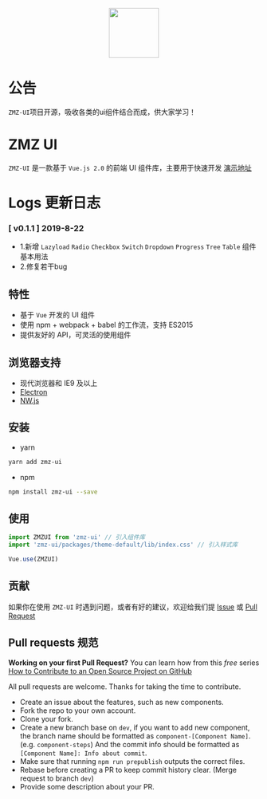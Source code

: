 <p align="center">
  <a href="http://ui.zhuimengzhu.com">
    <img width="100" src="http://ui.zhuimengzhu.com/static/img/banner.825723a.png">
  </a>
</p>

# 公告
``ZMZ-UI``项目开源，吸收各类的ui组件结合而成，供大家学习！

# ZMZ UI

`ZMZ-UI` 是一款基于 `Vue.js 2.0` 的前端 UI 组件库，主要用于快速开发
[演示地址](http://ui.zhuimengzhu.com)

# Logs 更新日志
### [ v0.1.1 ] 2019-8-22
* 1.新增 ``Lazyload`` ``Radio`` ``Checkbox`` ``Switch`` ``Dropdown`` ``Progress`` ``Tree`` ``Table`` 组件基本用法
* 2.修复若干bug

## 特性

- 基于 `Vue` 开发的 UI 组件
- 使用 npm + webpack + babel 的工作流，支持 ES2015
- 提供友好的 API，可灵活的使用组件

## 浏览器支持

- 现代浏览器和 IE9 及以上
- [Electron](http://electron.atom.io/)
- [NW.js](http://nwjs.io)

## 安装

- yarn

```bash
yarn add zmz-ui
```

- npm

```bash
npm install zmz-ui --save
```

## 使用

```js
import ZMZUI from 'zmz-ui' // 引入组件库
import 'zmz-ui/packages/theme-default/lib/index.css' // 引入样式库

Vue.use(ZMZUI)
```

## 贡献

如果你在使用 `ZMZ-UI` 时遇到问题，或者有好的建议，欢迎给我们提 [Issue](https://github.com/jiawenguang/zmz-ui) 或 [Pull Request](https://github.com/jiawenguang/zmz-ui)


## Pull requests 规范

**Working on your first Pull Request?** You can learn how from this *free* series
[How to Contribute to an Open Source Project on GitHub](https://egghead.io/series/how-to-contribute-to-an-open-source-project-on-github)

All pull requests are welcome. Thanks for taking the time to contribute.

- Create an issue about the features, such as new components.
- Fork the repo to your own account.
- Clone your fork.
- Create a new branch base on `dev`, if you want to add new component, the branch name should be formatted as `component-[Component Name]`. (e.g. `component-steps`) And the commit info should be formatted as `[Component Name]: Info about commit`.
- Make sure that running `npm run prepublish` outputs the correct files.
- Rebase before creating a PR to keep commit history clear. (Merge request to branch `dev`)
- Provide some description about your PR.
